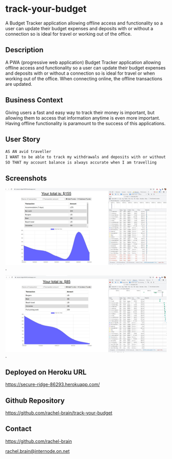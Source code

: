 # track-your-budget
A Budget Tracker application allowing offline access and functionality so a user can update their budget expenses and deposits with or without a connection so is ideal for travel or working out of the office.


## Description
A PWA (progressive web application) Budget Tracker application allowing offline access and functionality so a user can update their budget expenses and deposits with or without a connection so is ideal for travel or when working out of the office.  When connecting online, the offline transactions are updated. 
    
## Business Context

Giving users a fast and easy way to track their money is important, but allowing them to access that information anytime is even more important. Having offline functionality is paramount to the success of this applications.

## User Story

```md
AS AN avid traveller
I WANT to be able to track my withdrawals and deposits with or without a data/internet connection
SO THAT my account balance is always accurate when I am travelling
```

## Screenshots
![Screenshot of the deployed Budget Tracker on Heroku website (offline) is shown.](./public/images/UI-offline-screenshot.JPG).

![Screenshot of the deployed Budget Tracker on Heroku website (online) is shown.](./public/images/UI-online-screenshot.JPG).

## Deployed on Heroku URL
https://secure-ridge-86293.herokuapp.com/

## Github Repository
https://github.com/rachel-brain/track-your-budget

## Contact
https://github.com/rachel-brain

rachel.brain@internode.on.net